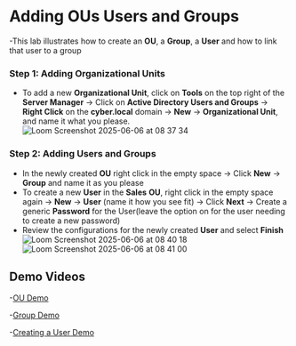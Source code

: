# Adding OUs Users and Groups
-This lab illustrates how to create an **OU**, a **Group**, a **User** and how to link that user to a group
### Step 1: Adding Organizational Units
- To add a new **Organizational Unit**, click on **Tools** on the top right of the **Server Manager** -> Click on **Active Directory Users and Groups** -> **Right Click** on the **cyber.local** domain -> **New** -> **Organizational Unit**, and name it what you please.
![Loom Screenshot 2025-06-06 at 08 37 34](https://github.com/user-attachments/assets/b79230cc-2e4d-404f-8745-352e8ac74d3e)
### Step 2: Adding Users and Groups
- In the newly created **OU** right click in the empty space -> Click **New** -> **Group** and name it as you please
- To create a new **User** in the **Sales** **OU**, right click in the empty space again -> **New** -> **User** (name it how you see fit) -> Click **Next** -> Create a generic **Password** for the User(leave the option on for the user needing to create a new password)
- Review the configurations for the newly created **User** and select **Finish**
![Loom Screenshot 2025-06-06 at 08 40 18](https://github.com/user-attachments/assets/02e912c7-2c35-4b05-8512-0141fab5bfbc)
![Loom Screenshot 2025-06-06 at 08 41 00](https://github.com/user-attachments/assets/e6572c9d-362f-4422-ac61-67938b8162a8)
## Demo Videos
-[OU Demo](https://www.loom.com/share/45d9b499dfbb46e9a7f5ce8e8efc8e31?sid=e33c9676-5cc2-47ba-82da-0197373c2d8c)


-[Group Demo](https://www.loom.com/share/4c00e254803a4588b8bb695b29ff0f65?sid=ca71686e-be34-4f4e-9582-7782eebbcbaa)


-[Creating a User Demo](https://www.loom.com/share/70a02ece3fd4490781bf9eed19b3081f?sid=0316254e-80f2-48fe-bf97-84cf62d63648)
